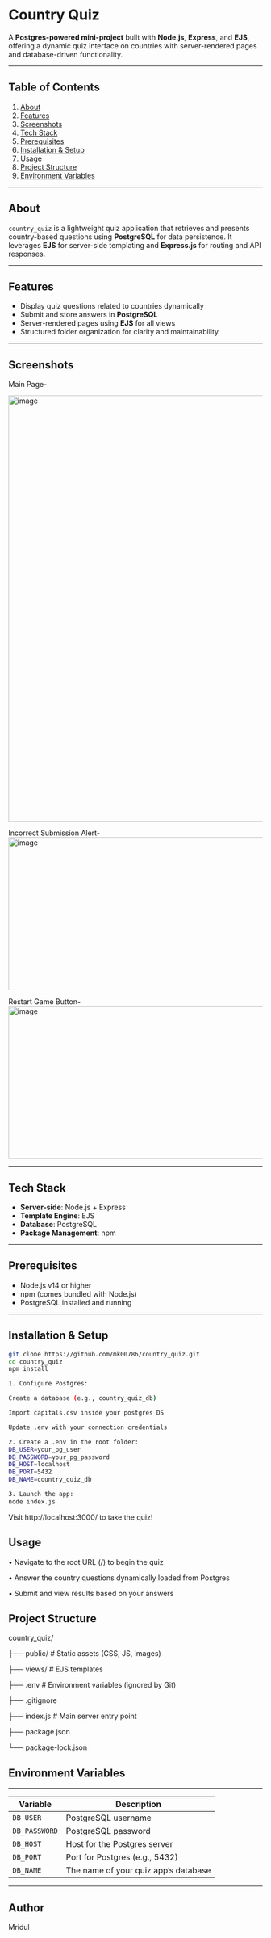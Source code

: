 # Country Quiz

A **Postgres-powered mini-project** built with **Node.js**, **Express**, and **EJS**, offering a dynamic quiz interface on countries with server-rendered pages and database-driven functionality.

---

##  Table of Contents

1. [About](#about)  
2. [Features](#features)  
3. [Screenshots](#screenshots)  
4. [Tech Stack](#tech-stack)  
5. [Prerequisites](#prerequisites)  
6. [Installation & Setup](#installation--setup)  
7. [Usage](#usage)  
8. [Project Structure](#project-structure)  
9. [Environment Variables](#environment-variables)  


---

##  About
`country_quiz` is a lightweight quiz application that retrieves and presents country-based questions using **PostgreSQL** for data persistence. It leverages **EJS** for server-side templating and **Express.js** for routing and API responses.

---

##  Features
- Display quiz questions related to countries dynamically  
- Submit and store answers in **PostgreSQL**  
- Server-rendered pages using **EJS** for all views  
- Structured folder organization for clarity and maintainability

---

##  Screenshots

Main Page-

<img width="1021" height="844" alt="image" src="https://github.com/user-attachments/assets/1ba2f739-6adc-4dc2-9a5f-9f13086ed4ec" />

Incorrect Submission Alert-
<img width="1021" height="303" alt="image" src="https://github.com/user-attachments/assets/28f7d6ce-6383-4fb3-a96a-c786af9b6e83" />

Restart Game Button-
<img width="1021" height="303" alt="image" src="https://github.com/user-attachments/assets/3e426348-6de5-405a-b100-ca75263a7ca1" />

---

##  Tech Stack
- **Server-side**: Node.js + Express  
- **Template Engine**: EJS  
- **Database**: PostgreSQL  
- **Package Management**: npm  

---

##  Prerequisites
- Node.js v14 or higher  
- npm (comes bundled with Node.js)  
- PostgreSQL installed and running

---

##  Installation & Setup

```bash
git clone https://github.com/mk00786/country_quiz.git
cd country_quiz
npm install

1. Configure Postgres:

Create a database (e.g., country_quiz_db)

Import capitals.csv inside your postgres DS

Update .env with your connection credentials

2. Create a .env in the root folder:
DB_USER=your_pg_user
DB_PASSWORD=your_pg_password
DB_HOST=localhost
DB_PORT=5432
DB_NAME=country_quiz_db

3. Launch the app:
node index.js
```
Visit http://localhost:3000/ to take the quiz!


## Usage
•	Navigate to the root URL (/) to begin the quiz

•	Answer the country questions dynamically loaded from Postgres

•	Submit and view results based on your answers


## Project Structure

country_quiz/

├── public/                  # Static assets (CSS, JS, images)

├── views/                   # EJS templates

├── .env                     # Environment variables (ignored by Git)

├── .gitignore

├── index.js                 # Main server entry point

├── package.json

└── package-lock.json

## Environment Variables

--------------------------------------------------------
| Variable      | Description                          |
| ------------- | ------------------------------------ |
| `DB_USER`     | PostgreSQL username                  |
| `DB_PASSWORD` | PostgreSQL password                  |
| `DB_HOST`     | Host for the Postgres server         |
| `DB_PORT`     | Port for Postgres (e.g., 5432)       |
| `DB_NAME`     | The name of your quiz app’s database |
--------------------------------------------------------

## Author
Mridul